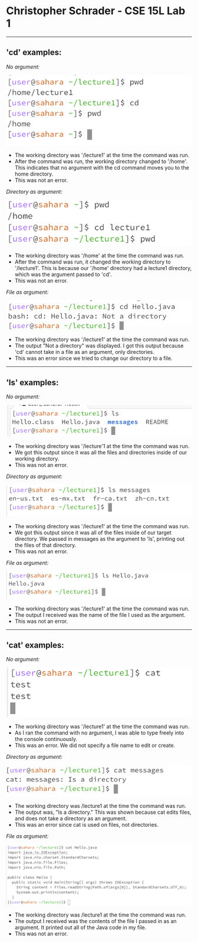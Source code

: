 # **Christopher Schrader - CSE 15L Lab 1**

---

## 'cd' examples:

*No argument:*

 ![Image](image1.png)
* The working directory was '/lecture1' at the time the command was run.
* After the command was run, the working directory changed to '/home'. This indicates that no argument with the cd command moves you to the home directory.
* This was not an error.

*Directory as argument:*

 ![Image](image2.png)
* The working directory was '/home' at the time the command was run.
* After the command was run, it changed the working directory to '/lecture1'. This is because our '/home' directory had a lecture1 directory, which was the argument passed to 'cd'.
* This was not an error.

*File as argument:*

 ![Image](image3.png)
* The working directory was '/lecture1' at the time the command was run.
* The output "Not a directory" was displayed. I got this output because 'cd' cannot take in a file as an argument, only directories.
* This was an error since we tried to change our directory to a file.

---

## 'ls' examples:

*No argument:*

 ![Image](image4.png)
* The working directory was '/lecture'1 at the time the command was run.
* We got this output since it was all the files and directories inside of our working directory.
* This was not an error.

*Directory as argument:*

 ![Image](image5.png)
* The working directory was '/lecture1' at the time the command was run.
* We got this output since it was all of the files inside of our target directory. We passed in messages as the argument to 'ls', printing out the files of that directory.
* This was not an error.

*File as argument:*

 ![Image](image6.png)
* The working directory was '/lecture1' at the time the command was run.
* The output I received was the name of the file I used as the argument.
* This was not an error.

---

## 'cat' examples:

*No argument:*

 ![Image](image7.png)
* The working directory was '/lecture1' at the time the command was run.
* As I ran the command with no argument, I was able to type freely into the console continuously.
* This was an error. We did not specify a file name to edit or create.

*Directory as argument:*

 ![Image](image8.png)
* The working directory was /lecture1 at the time the command was run.
* The output was, "Is a directory." This was shown because cat edits files, and does not take a directory as an argument.
* This was an error since cat is used on files, not directories.

*File as argument:*

 ![Image](image9.png)
* The working directory was /lecture1 at the time the command was run.
* The output I received was the contents of the file I passed in as an argument. It printed out all of the Java code in my file.
* This was not an error.


